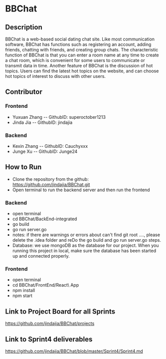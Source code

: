 # BBChat

## Description
BBChat is a web-based social dating chat site. Like most communication software, BBChat has functions such as registering an account, adding friends, chatting with friends, and creating group chats. The characteristic function of BBChat is that you can enter a room name at any time to create a chat room, which is convenient for some users to communicate or transmit data in time. Another feature of BBChat is the discussion of hot topics. Users can find the latest hot topics on the website, and can choose hot topics of interest to discuss with other users.

## Contributor
### Frontend
- Yuxuan Zhang  -- GithubID: superoctober1213
- Jinda Jia  -- GithubID: jindajia

### Backend
- Kexin Zhang  -- GithubID: Cauchyxxx
- Junge Xu  -- GithubID: Junge24

## How to Run
- Clone the repository from the github: https://github.com/jindajia/BBChat.git
- Open terminal to run the backend server and then run the frontend
### Backend
- open terminal
- cd BBChat/BackEnd-integrated
- go build
- go run server.go
- notes: if there are warnings or errors about can't find git root ...., please delete the .idea folder and reDo the go build and go run server.go steps.
- Database: we use mongoDB as the database for our project. When you running this project in local, make sure the database has been started up and connected properly.
### Frontend
- open terminal
- cd BBChat/FrontEnd/React\ App
- npm install
- npm start
## Link to Project Board for all Sprints
https://github.com/jindajia/BBChat/projects

## Link to Sprint4 deliverables
https://github.com/jindajia/BBChat/blob/master/Sprint4/Sprint4.md

